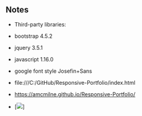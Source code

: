 ## Notes

* Third-party libraries:
* bootstrap 4.5.2
* jquery 3.5.1
* javascript 1.16.0
* google font style Josefin+Sans

* file:///C:/GitHub/Responsive-Portfolio/index.html
* https://amcmilne.github.io/Responsive-Portfolio/

* [<img src= ./images/ResponsivePortfolio.PNG>]